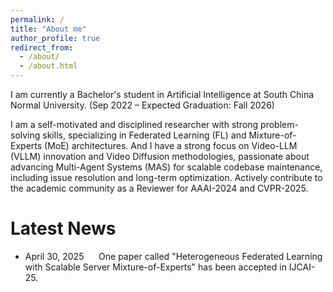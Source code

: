 ```yaml
---
permalink: /
title: "About me"
author_profile: true
redirect_from: 
  - /about/
  - /about.html
---
```

I am currently a Bachelor's student in Artificial Intelligence at South China Normal University. (Sep 2022 – Expected Graduation: Fall 2026)

I am a self-motivated and disciplined researcher with strong problem-solving skills, specializing in Federated Learning (FL) and Mixture-of-Experts (MoE) architectures. And I have a strong focus on Video-LLM (VLLM) innovation and Video Diffusion methodologies, passionate about advancing Multi-Agent Systems (MAS) for scalable codebase maintenance, including issue resolution and long-term optimization. Actively contribute to the academic community as a Reviewer for AAAI-2024 and CVPR-2025.

Latest News
======
* April 30, 2025 &nbsp;&nbsp;&nbsp;&nbsp; One paper called "Heterogeneous Federated Learning with Scalable Server Mixture-of-Experts" has been accepted in IJCAI-25.
